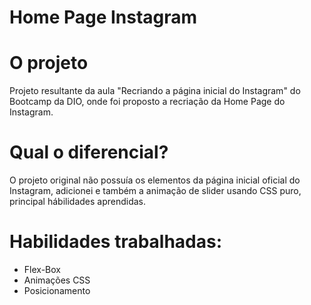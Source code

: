 # Home Page Instagram

# O projeto 
Projeto resultante da aula "Recriando a página inicial do Instagram" do Bootcamp da DIO, onde foi proposto a  recriação da Home Page do Instagram.

# Qual o diferencial?

O projeto original não possuía os elementos da página inicial oficial do Instagram, adicionei e também a animação de slider usando CSS puro, principal hábilidades aprendidas.

# Habilidades trabalhadas:

* Flex-Box
* Animações CSS
* Posicionamento






 
